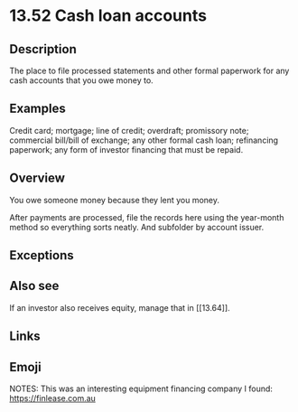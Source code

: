 # 13.52 Cash loan accounts

## Description

The place to file processed statements and other formal paperwork for any cash accounts that you owe money to.

## Examples

Credit card; mortgage; line of credit; overdraft; promissory note; commercial bill/bill of exchange; any other formal cash loan; refinancing paperwork; any form of investor financing that must be repaid.

## Overview

You owe someone money because they lent you money.

After payments are processed, file the records here using the year-month method so everything sorts neatly. And subfolder by account issuer.

## Exceptions

## Also see

If an investor also receives equity, manage that in [[13.64]].


## Links

## Emoji

NOTES:
This was an interesting equipment financing company I found: https://finlease.com.au
